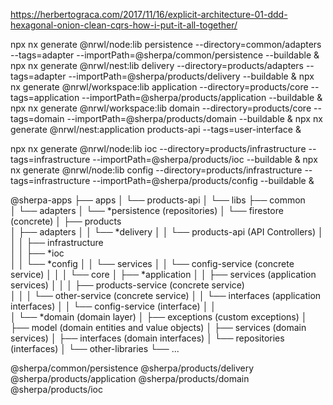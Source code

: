 https://herbertograca.com/2017/11/16/explicit-architecture-01-ddd-hexagonal-onion-clean-cqrs-how-i-put-it-all-together/

<!-- npx nx generate @nrwl/workspace:lib models --directory=domain/products --tags=domain --importPath=@sherpa/products/models --buildable
npx nx generate @nrwl/workspace:lib services --directory=domain/products --tags=domain --importPath=@sherpa/products/services --buildable
npx nx generate @nrwl/workspace:lib interfaces --directory=domain/products --tags=domain --importPath=@sherpa/products/interfaces --buildable
npx nx generate @nrwl/workspace:lib services --directory=infrastructure/firestore --tags=infrastructure --importPath=@sherpa/firestore/services --buildable
npx nx generate @nrwl/workspace:lib interfaces --directory=infrastructure/firestore --tags=infrastructure --importPath=@sherpa/firestore/interfaces --buildable

npx nx generate @nrwl/workspace:lib core --directory=application/products --tags=application --importPath=@sherpa/products/core --buildable

npx nx generate @nrwl/nest:application products-api --tags=user-interface  -->

npx nx generate @nrwl/node:lib persistence --directory=common/adapters --tags=adapter --importPath=@sherpa/common/persistence --buildable &
npx nx generate @nrwl/nest:lib delivery --directory=products/adapters --tags=adapter --importPath=@sherpa/products/delivery --buildable &
npx nx generate @nrwl/workspace:lib application --directory=products/core --tags=application --importPath=@sherpa/products/application --buildable &
npx nx generate @nrwl/workspace:lib domain --directory=products/core --tags=domain --importPath=@sherpa/products/domain --buildable &
npx nx generate @nrwl/nest:application products-api --tags=user-interface &

npx nx generate @nrwl/node:lib ioc --directory=products/infrastructure --tags=infrastructure --importPath=@sherpa/products/ioc --buildable &
npx nx generate @nrwl/node:lib config --directory=products/infrastructure --tags=infrastructure --importPath=@sherpa/products/config --buildable &

@sherpa-apps
├── apps
│   └── products-api
│
└── libs
    ├── common  
    │   └── adapters
    │       └── *persistence (repositories)
    │           └── firestore (concrete)
    │
    ├── products    
    │   ├── adapters
    │   │   └── *delivery
    │   │       └── products-api (API Controllers)
    │   │
    │   ├── infrastructure        
    │   │   ├── *ioc        
    │   │   └── *config 
    │   │        └── services
    │   │            └── config-service (concrete service)
    │   │
    │   └── core
    │       ├── *application 
    │       │   ├── services (application services)
    │       │   │   ├── products-service (concrete service)         
    │       │   │   └── other-service (concrete service)
    │       │   └── interfaces (application interfaces)
    │       │       └── config-service (interface)
    │       │           
    │       └── *domain (domain layer)
    │           ├── exceptions (custom exceptions)
    │           ├── model (domain entities and value objects)
    │           ├── services (domain services)
    │           ├── interfaces (domain interfaces)
    │           └── repositories (interfaces)
    │
    └── other-libraries
        └── ...


@sherpa/common/persistence
@sherpa/products/delivery
@sherpa/products/application
@sherpa/products/domain
@sherpa/products/ioc
